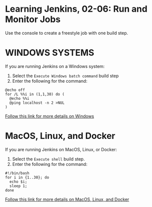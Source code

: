 # Learning Jenkins, 02-06: Run and Monitor Jobs
Use the console to create a freestyle job with one build step.

# WINDOWS SYSTEMS
If you are running Jenkins on a Windows system:

1. Select the `Execute Windows batch command` build step
2. Enter the following for the command:
```
@echo off
for /L %%i in (1,1,30) do (
  @echo %%i
  @ping localhost -n 2 >NUL
)
```

[Follow this link for more details on Windows](WINDOWS.md)

# MacOS, Linux, and Docker
If you are running Jenkins on MacOS, Linux, or Docker:

1. Select the `Execute shell` build step.
2. Enter the following for the command:
```
#!/bin/bash
for i in {1..30}; do
  echo $i;
  sleep 1;
done
```

[Follow this link for more details on MacOS, Linux, and Docker](MAC_LINUX_DOCKER.md)
